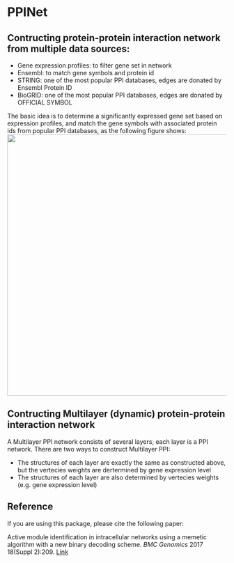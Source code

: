 # PPINet
## Contructing protein-protein interaction network from multiple data sources:

- Gene expression profiles: to filter gene set in network
- Ensembl: to match gene symbols and protein id
- STRING: one of the most popular PPI databases, edges are donated by Ensembl Protein ID
- BioGRID: one of the most popular PPI databases, edges are donated by OFFICIAL SYMBOL

The basic idea is to determine a significantly expressed gene set based on expression profiles, and match the gene symbols with associated protein ids from popular PPI databases, as the following figure shows:
<img src="https://github.com/fairmiracle/PPINet/blob/master/preprocess.png" align="center" width="600">

## Contructing Multilayer (dynamic) protein-protein interaction network

A Multilayer PPI network consists of several layers, each layer is a PPI network. There are two ways to construct Multilayer PPI:

- The structures of each layer are exactly the same as constructed above, but the vertecies weights are dertermined by gene expression level
- The structures of each layer are also determined by vertecies weights (e.g. gene expression level)

## Reference

If you are using this package, please cite the following paper:

Active module identification in intracellular networks using a memetic algorithm with a new binary decoding scheme. *BMC Genomics* 2017 18(Suppl 2):209. [Link](http://bmcgenomics.biomedcentral.com/articles/10.1186/s12864-017-3495-y)
